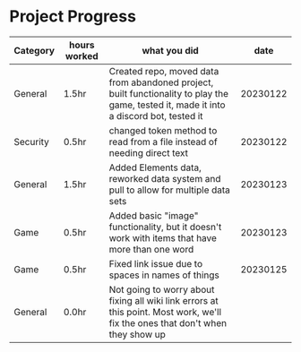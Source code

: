# Project Progress

| Category | hours worked | what you did | date |
| -------- | ------------ | ------------ | ---- |
| General | 1.5hr | Created repo, moved data from abandoned project, built functionality to play the game, tested it, made it into a discord bot, tested it | 20230122 |
| Security | 0.5hr | changed token method to read from a file instead of needing direct text | 20230122 |
| General | 1.5hr | Added Elements data, reworked data system and pull to allow for multiple data sets | 20230123 |
| Game | 0.5hr | Added basic "image" functionality, but it doesn't work with items that have more than one word| 20230123 |
| Game | 0.5hr | Fixed link issue due to spaces in names of things | 20230125 |
| General | 0.0hr | Not going to worry about fixing all wiki link errors at this point. Most work, we'll fix the ones that don't when they show up |
